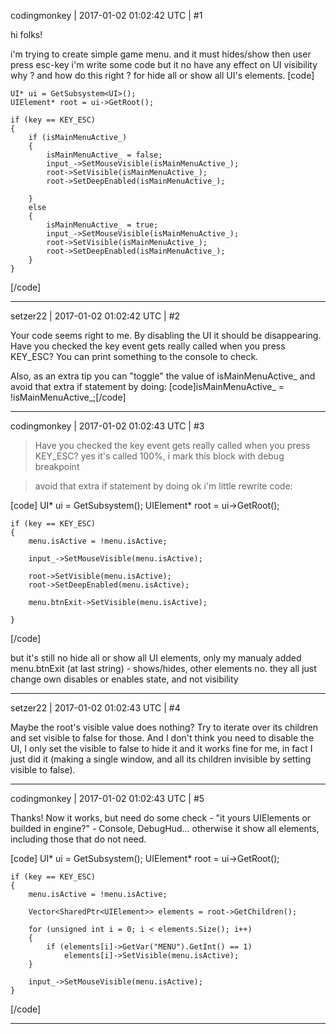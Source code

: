 codingmonkey | 2017-01-02 01:02:42 UTC | #1

hi folks!

i'm trying to create simple game menu.
and it must hides/show then user press esc-key
i'm write some code but it no have any effect on UI visibility
why ? and how do this right ? for hide all or show all UI's elements.
[code]

	UI* ui = GetSubsystem<UI>();
	UIElement* root = ui->GetRoot();

	if (key == KEY_ESC)
	{
		if (isMainMenuActive_)
		{
			isMainMenuActive_ = false;
			input_->SetMouseVisible(isMainMenuActive_);
			root->SetVisible(isMainMenuActive_);	
			root->SetDeepEnabled(isMainMenuActive_);
			
		}
		else 
		{
			isMainMenuActive_ = true;
			input_->SetMouseVisible(isMainMenuActive_);
			root->SetVisible(isMainMenuActive_);
			root->SetDeepEnabled(isMainMenuActive_);
		}	
	}
[/code]

-------------------------

setzer22 | 2017-01-02 01:02:42 UTC | #2

Your code seems right to me. By disabling the UI it should be disappearing. Have you checked the key event gets really called when you press KEY_ESC? You can print something to the console to check.

Also, as an extra tip you can "toggle" the value of isMainMenuActive_ and avoid that extra if statement by doing:
[code]isMainMenuActive_ = !isMainMenuActive_;[/code]

-------------------------

codingmonkey | 2017-01-02 01:02:43 UTC | #3

>Have you checked the key event gets really called when you press KEY_ESC?
yes it's called 100%, i mark this block with debug breakpoint

>avoid that extra if statement by doing
ok i'm little rewrite code:

[code]
	UI* ui = GetSubsystem<UI>();
	UIElement* root = ui->GetRoot();

	if (key == KEY_ESC)
	{
		menu.isActive = !menu.isActive;

		input_->SetMouseVisible(menu.isActive);

		root->SetVisible(menu.isActive);
		root->SetDeepEnabled(menu.isActive);

		menu.btnExit->SetVisible(menu.isActive);
		
	}
[/code]

but it's still no hide all or show all UI elements, only my manualy added menu.btnExit (at last string) - shows/hides, other elements no. they all just change own disables or enables state, and not visibility

-------------------------

setzer22 | 2017-01-02 01:02:43 UTC | #4

Maybe the root's visible value does nothing? Try to iterate over its children and set visible to false for those. And I don't think you need to disable the UI, I only set the visible to false to hide it and it works fine for me, in fact I just did it (making a single window, and all its children invisible by setting visible to false).

-------------------------

codingmonkey | 2017-01-02 01:02:43 UTC | #5

Thanks! Now it works, 
but need do some check - "it yours UIElements or builded in engine?"  - Console, DebugHud...
otherwise it show all elements, including those that do not need.

[code]	UI* ui = GetSubsystem<UI>();
	UIElement* root = ui->GetRoot();


	if (key == KEY_ESC)
	{
		menu.isActive = !menu.isActive;

		Vector<SharedPtr<UIElement>> elements = root->GetChildren();
		
		for (unsigned int i = 0; i < elements.Size(); i++) 
		{
			if (elements[i]->GetVar("MENU").GetInt() == 1)
				elements[i]->SetVisible(menu.isActive);
		}
		
		input_->SetMouseVisible(menu.isActive);		
	}
[/code]

-------------------------

